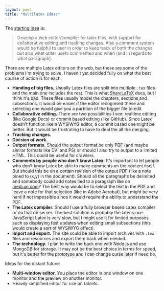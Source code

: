 ```yaml
---
layout: post
title: "Multilatex Ideas"
---
```


The [starting idea][1] is:

> Develop a web editor/compiler for latex files, with support for collaborative editing and tracking changes. Also a comment system would be helpful to user in order to keep track of both the changes but also what other users commented and when (and in regards to what paragraph).

There are multiple Latex editors on the web, but these are some of the problems I'm trying to solve. I haven't yet
decided fully on what the best course of action is for each.

* **Handing of big files.** Usually Latex files are split into multiple `.tex` files and the main one includes the rest.
This is what [ShareLaTeX][2] does, but I think it's bad. These files usually model the chapters, sections and subsections.
It would be easier if the editor recognised these and selecting one would give you a partition of the bigger file to edit.
* **Collaborative editing.** There are two possibilities I see: realtime editing (like Google Docs) or commit based editing (like GitHub). Since Latex doesn't function like a WYSIWYG editor, a commit based one might be better. But it would be frustrating to have to deal the all the merging. 
* **Tracking changes.** 
* **Division of work.**
* **Output formats.** Should the output format be only PDF (and maybe similar formats like DVI and PS) or should I also try to output to a limited HTML. This could be useful for crawlers.
* **Comments by people who don't know Latex.** It's important to let people who don't know Latex be able to make comments on the content itself. But should this be on a certain revision of the output PDF (like a note pined to (x,y) in the document). Should all the paragraphs be delimited and somebody could add notes tied to a paragraph like on [medium.com][3]? The best way would be to select the text in the PDF and leave a note for that selection (like in Adobe Acrobat), but might be very hard if not impossible since it would require the ability to understand the PDF.
* **The Latex compiler.** Should I use a fully browser based Latex compiler or do that on server. The best solution is probably the later since JavaScript Latex is very slow, but I might use it for limited purposes such as displaying fast updates when editing small subsections (this would create a sort of WYSIWYG effect).
* **Import and export.** The site sould be able to import archives with `.tex` files and resources and export them back when needed.
* **The technology.** I plan to write the back end with Node.js and use MongoDB for storage. It may not be the best choice in terms for speed, but it's better for the prototype and I can change curse later if need be.

Ideas for the distant future:
* **Multi-window editor.** You place the editor in one window on one monitor and the preview on another monitor.
* Heavily simplified editor for use on tablets.

[1]: http://ideasource.blankdots.com/2013/09/online-latex-editor/
[2]: https://www.sharelatex.com
[3]: https://medium.com/
